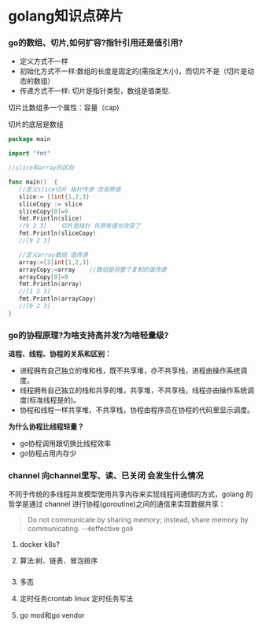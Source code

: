 # golang知识点碎片

### go的数组、切片,如何扩容?指针引用还是值引用?

- 定义方式不一样
- 初始化方式不一样:数组的长度是固定的(需指定大小)，而切片不是（切片是动态的数组）
- 传递方式不一样: 切片是指针类型，数组是值类型.

切片比数组多一个属性：容量（cap)

切片的底层是数组

```go
package main

import "fmt"

//slice和array的区别

func main()  {
   //定义slice切片 指针传递 改变原值
   slice:= []int{1,2,3}
   sliceCopy := slice
   sliceCopy[0]=9
   fmt.Println(slice)
   //9 2 3]    切片是指针 将原有值也改变了
   fmt.Println(sliceCopy)
   //[9 2 3]

   //定义array数组 值传递
   array:=[3]int{1,2,3}
   arrayCopy:=array    //数组是将整个复制的值传递
   arrayCopy[0]=9
   fmt.Println(array)
   //[1 2 3]
   fmt.Println(arrayCopy)
   //[9 2 3]
}
```



### go的协程原理?为啥支持高并发?为啥轻量级?

**进程、线程、协程的关系和区别：**

- 进程拥有自己独立的堆和栈，既不共享堆，亦不共享栈，进程由操作系统调度。
- 线程拥有自己独立的栈和共享的堆，共享堆，不共享栈，线程亦由操作系统调度(标准线程是的)。
- 协程和线程一样共享堆，不共享栈，协程由程序员在协程的代码里显示调度。

**为什么协程比线程轻量？**

- go协程调用跟切换比线程效率
- go协程占用内存少



### channel 向channel里写、读、已关闭 会发生什么情况

不同于传统的多线程并发模型使用共享内存来实现线程间通信的方式，golang 的哲学是通过 channel 进行协程(goroutine)之间的通信来实现数据共享：

> Do not communicate by sharing memory; instead, share memory by communicating.  --《effective go》









1. docker k8s?

2. 算法:树、链表、冒泡排序

   

   

   

   ### 



1. 多态
2. 定时任务crontab linux 定时任务写法
3. go mod和go vendor